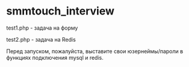 # smmtouch_interview

test1.php - задача на форму

test2.php - задача на Redis

Перед запуском, пожалуйста, выставите свои юзернеймы/пароли в функциях подключения mysql и redis.
